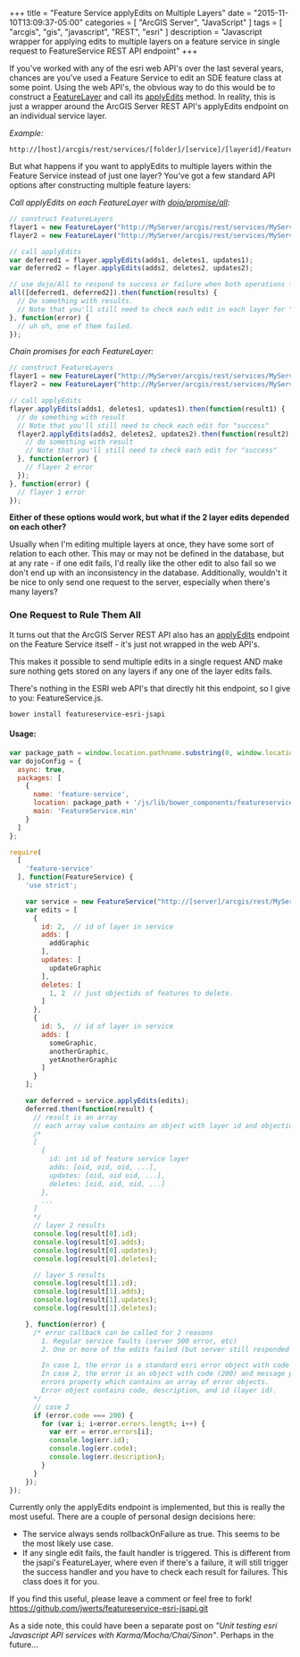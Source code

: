 +++
title = "Feature Service applyEdits on Multiple Layers"
date = "2015-11-10T13:09:37-05:00"
categories = [
  "ArcGIS Server", "JavaScript"
]
tags = [
  "arcgis",
  "gis",
  "javascript",
  "REST",
  "esri"
]
description = "Javascript wrapper for applying edits to multiple layers on a feature service in single request to FeatureService REST API endpoint"
+++

If you've worked with any of the esri web API's over the last several years, chances are you've used a Feature Service to edit an SDE feature class at some point.  Using the web API's, the obvious way to do this would be to construct a <a href="https://developers.arcgis.com/javascript/jsapi/featurelayer-amd.html">FeatureLayer</a> and call its <a href="https://developers.arcgis.com/javascript/jsapi/featurelayer-amd.html#applyedits">applyEdits</a> method.  In reality, this is just a wrapper around the ArcGIS Server REST API's applyEdits endpoint on an individual service layer.  

*Example:*

```
http://[host]/arcgis/rest/services/[folder]/[service]/[layerid]/FeatureServer/applyEdits
```

But what happens if you want to applyEdits to multiple layers within the Feature Service instead of just one layer?  You've got a few standard API options after constructing multiple feature layers:

*Call applyEdits on each FeatureLayer with <a href="https://dojotoolkit.org/api/?qs=1.10/dojo/promise/all">dojo/promise/all</a>:*  

```js
// construct FeatureLayers
flayer1 = new FeatureLayer("http://MyServer/arcgis/rest/services/MyServiceFolder/MyService/0");
flayer2 = new FeatureLayer("http://MyServer/arcgis/rest/services/MyServiceFolder/MyService/1");

// call applyEdits
var deferred1 = flayer.applyEdits(adds1, deletes1, updates1);
var deferred2 = flayer.applyEdits(adds2, deletes2, updates2);

// use dojo/All to respond to success or failure when both operations finish
all([deferred1, deferred2]).then(function(results) {
  // Do something with results.
  // Note that you'll still need to check each edit in each layer for "success"
}, function(error) {
  // uh oh, one of them failed.  
});
```

*Chain promises for each FeatureLayer:*    

```js
// construct FeatureLayers
flayer1 = new FeatureLayer("http://MyServer/arcgis/rest/services/MyServiceFolder/MyService/0");
flayer2 = new FeatureLayer("http://MyServer/arcgis/rest/services/MyServiceFolder/MyService/1");

// call applyEdits
flayer.applyEdits(adds1, deletes1, updates1).then(function(result1) {
  // do something with result
  // Note that you'll still need to check each edit for "success"
  flayer2.applyEdits(adds2, deletes2, updates2).then(function(result2) {
    // do something with result
    // Note that you'll still need to check each edit for "success"
  }, function(error) {
    // flayer 2 error
  });
}, function(error) {
  // flayer 1 error
});
```

**Either of these options would work, but what if the 2 layer edits depended on each other?**    

Usually when I'm editing multiple layers at once, they have some sort of relation to each other.  This may or may not be defined in the database, but at any rate - if one edit fails, I'd really like the other edit to also fail so we don't end up with an inconsistency in the database.  Additionally, wouldn't it be nice to only send one request to the server, especially when there's many layers?

### One Request to Rule Them All

It turns out that the ArcGIS Server REST API also has an <a href="http://resources.arcgis.com/en/help/rest/apiref/fsserviceedits.html">applyEdits</a> endpoint on the Feature Service itself - it's just not wrapped in the web API's.

This makes it possible to send multiple edits in a single request AND make sure nothing gets stored on any layers if any one of the layer edits fails.

There's nothing in the ESRI web API's that directly hit this endpoint, so I give to you: FeatureService.js.

```
bower install featureservice-esri-jsapi
```

#### Usage:

```js
var package_path = window.location.pathname.substring(0, window.location.pathname.lastIndexOf('/'));
var dojoConfig = {
  async: true,
  packages: [
    {
      name: 'feature-service',
      location: package_path + '/js/lib/bower_components/featureservice-esri-jsapi/dist',
      main: 'FeatureService.min'
    }
  ]
};

require(
  [
    'feature-service'
  ], function(FeatureService) {
    'use strict';

    var service = new FeatureService("http://[server]/arcgis/rest/MyService");
    var edits = [
      {
        id: 2,  // id of layer in service
        adds: [
          addGraphic
        ],
        updates: [
          updateGraphic
        ],
        deletes: [
          1, 2  // just objectids of features to delete.
        ]
      },
      {
        id: 5,  // id of layer in service
        adds: [
          someGraphic,
          anotherGraphic,
          yetAnotherGraphic
        ]
      }
    ];

    var deferred = service.applyEdits(edits);
    deferred.then(function(result) {
      // result is an array
      // each array value contains an object with layer id and objectids of successful edits:
      /*
      [
        {
          id: int id of feature service layer
          adds: [oid, oid, oid, ...],
          updates: [oid, oid oid, ...],
          deletes: [oid, oid, oid, ...]
        },
        ...
      ]
      */
      // layer 2 results
      console.log(result[0].id);
      console.log(result[0].adds);
      console.log(result[0].updates);
      console.log(result[0].deletes);

      // layer 5 results
      console.log(result[1].id);
      console.log(result[1].adds);
      console.log(result[1].updates);
      console.log(result[1].deletes);

    }, function(error) {
      /* error callback can be called for 2 reasons
        1. Regular service faults (server 500 error, etc)
        2. One or more of the edits failed (but server still responded with 200)

        In case 1, the error is a standard esri error object with code and message.
        In case 2, the error is an object with code (200) and message plus an additional
        errors property which contains an array of error objects.
        Error object contains code, description, and id (layer id).
      */
      // case 2
      if (error.code === 200) {
        for (var i; i<error.errors.length; i++) {
          var err = error.errors[i];
          console.log(err.id);
          console.log(err.code);
          console.log(err.description);
        }
      }
    });
});

```

Currently only the applyEdits endpoint is implemented, but this is really the most useful.  There are a couple of personal design decisions here:

- The service always sends rollbackOnFailure as true.  This seems to be the most likely use case.
- If any single edit fails, the fault handler is triggered.  This is different from the jsapi's FeatureLayer, where even if there's a failure, it will still trigger the success handler and you have to check each result for failures.  This class does it for you.

If you find this useful, please leave a comment or feel free to fork!    
https://github.com/jwerts/featureservice-esri-jsapi.git

As a side note, this could have been a separate post on _"Unit testing esri Javascript API services with Karma/Mocha/Chai/Sinon"_.  Perhaps in the future...
